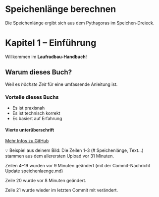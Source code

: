 # Speichenlänge berechnen

Die Speichenlänge ergibt sich aus dem Pythagoras im Speichen‑Dreieck.

# Kapitel 1 – Einführung

Willkommen im **Laufradbau-Handbuch**!

## Warum dieses Buch?

Weil es *höchste Zeit* für eine umfassende Anleitung ist.

### Vorteile dieses Buchs

- Es ist praxisnah
- Es ist technisch korrekt
- Es basiert auf Erfahrung

#### Vierte unterüberschrift

[Mehr Infos zu GitHub](https://github.com)

💡 Beispiel aus deinem Bild:
Die Zeilen 1–3 (# Speichenlänge, Text…) stammen aus dem allerersten Upload vor 31 Minuten.

Zeilen 4–19 wurden vor 9 Minuten geändert (mit der Commit-Nachricht Update speichenlaenge.md)

Zeile 20 wurde vor 8 Minuten geändert.

Zeile 21 wurde wieder im letzten Commit mit verändert.
